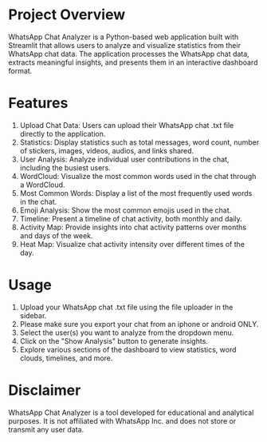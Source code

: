 # Project Overview

WhatsApp Chat Analyzer is a Python-based web application built with Streamlit that allows users to analyze and visualize statistics from their WhatsApp chat data. The application processes the WhatsApp chat data, extracts meaningful insights, and presents them in an interactive dashboard format.

# Features

1. Upload Chat Data: Users can upload their WhatsApp chat .txt file directly to the application.
2. Statistics: Display statistics such as total messages, word count, number of stickers, images, videos, audios, and links shared.
3. User Analysis: Analyze individual user contributions in the chat, including the busiest users.
4. WordCloud: Visualize the most common words used in the chat through a WordCloud.
5. Most Common Words: Display a list of the most frequently used words in the chat.
6. Emoji Analysis: Show the most common emojis used in the chat.
7. Timeline: Present a timeline of chat activity, both monthly and daily.
8. Activity Map: Provide insights into chat activity patterns over months and days of the week.
9. Heat Map: Visualize chat activity intensity over different times of the day.

# Usage

1. Upload your WhatsApp chat .txt file using the file uploader in the sidebar.
2. Please make sure you export your chat from an iphone or android ONLY.
3. Select the user(s) you want to analyze from the dropdown menu.
4. Click on the "Show Analysis" button to generate insights.
5. Explore various sections of the dashboard to view statistics, word clouds, timelines, and more.

# Disclaimer

WhatsApp Chat Analyzer is a tool developed for educational and analytical purposes. It is not affiliated with WhatsApp Inc. and does not store or transmit any user data.
